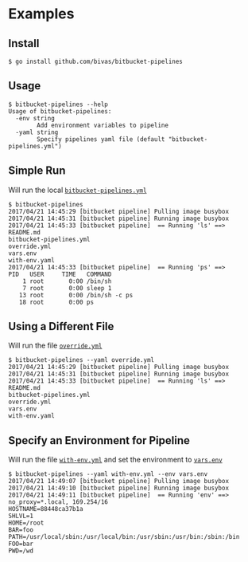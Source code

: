 # Examples

## Install

```
$ go install github.com/bivas/bitbucket-pipelines
```

## Usage

```
$ bitbucket-pipelines --help
Usage of bitbucket-pipelines:
  -env string
    	Add environment variables to pipeline
  -yaml string
    	Specify pipelines yaml file (default "bitbucket-pipelines.yml")
```

## Simple Run

Will run the local [`bitbucket-pipelines.yml`](bitbucket-pipelines.yml)


```
$ bitbucket-pipelines
2017/04/21 14:45:29 [bitbucket pipeline] Pulling image busybox
2017/04/21 14:45:31 [bitbucket pipeline] Running image busybox
2017/04/21 14:45:33 [bitbucket pipeline]  == Running 'ls' ==>
README.md
bitbucket-pipelines.yml
override.yml
vars.env
with-env.yaml
2017/04/21 14:45:33 [bitbucket pipeline]  == Running 'ps' ==>
PID   USER     TIME   COMMAND
    1 root       0:00 /bin/sh
    7 root       0:00 sleep 1
   13 root       0:00 /bin/sh -c ps
   18 root       0:00 ps

```

## Using a Different File

Will run the file [`override.yml`](override.yml)
```
$ bitbucket-pipelines --yaml override.yml
2017/04/21 14:45:29 [bitbucket pipeline] Pulling image busybox
2017/04/21 14:45:31 [bitbucket pipeline] Running image busybox
2017/04/21 14:45:33 [bitbucket pipeline]  == Running 'ls' ==>
README.md
bitbucket-pipelines.yml
override.yml
vars.env
with-env.yaml
```

## Specify an Environment for Pipeline

Will run the file [`with-env.yml`](with-env.yml) and set the environment to [`vars.env`](vars.env)

```
$ bitbucket-pipelines --yaml with-env.yml --env vars.env
2017/04/21 14:49:07 [bitbucket pipeline] Pulling image busybox
2017/04/21 14:49:10 [bitbucket pipeline] Running image busybox
2017/04/21 14:49:11 [bitbucket pipeline]  == Running 'env' ==>
no_proxy=*.local, 169.254/16
HOSTNAME=88448ca37b1a
SHLVL=1
HOME=/root
BAR=foo
PATH=/usr/local/sbin:/usr/local/bin:/usr/sbin:/usr/bin:/sbin:/bin
FOO=bar
PWD=/wd
```
